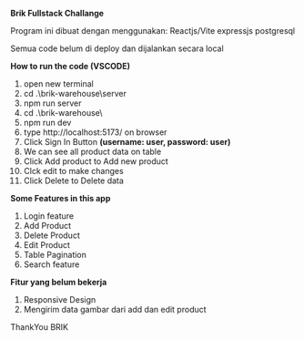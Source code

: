 **Brik Fullstack Challange**

Program ini dibuat dengan menggunakan:
Reactjs/Vite
expressjs
postgresql

Semua code belum di deploy dan dijalankan secara local

**How to run the code (VSCODE)**
1. open new terminal
2. cd .\brik-warehouse\server
3. npm run server
4. cd .\brik-warehouse\
5. npm run dev
6. type http://localhost:5173/ on browser
7. Click Sign In Button **(username: user, password: user)**
8. We can see all product data on table
9. Click Add product to Add new product
10. Clck edit to make changes
11. Click Delete to Delete data

**Some Features in this app**
1. Login feature
2. Add Product
3. Delete Product
4. Edit Product
5. Table Pagination
6. Search feature

**Fitur yang belum bekerja**
1. Responsive Design
2. Mengirim data gambar dari add dan edit product

ThankYou BRIK



